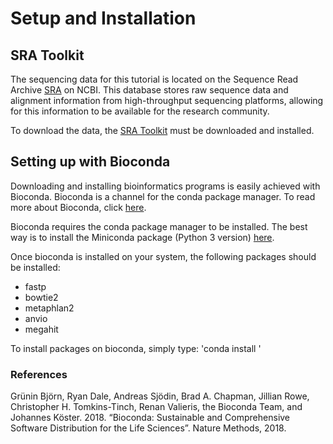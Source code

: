 # Setup and Installation

## SRA Toolkit

The sequencing data for this tutorial is located on the Sequence Read Archive [SRA](https://www.ncbi.nlm.nih.gov/sra) on NCBI. This database stores raw sequence data and alignment information from high-throughput sequencing platforms, allowing for this information to be available for the research community. 

To download the data, the [SRA Toolkit](https://www.ncbi.nlm.nih.gov/sra/docs/toolkitsoft/) must be downloaded and installed.

## Setting up with Bioconda

Downloading and installing bioinformatics programs is easily achieved with Bioconda. Bioconda is a channel for the conda package manager. To read more about Bioconda, click [here](https://bioconda.github.io).

Bioconda requires the conda package manager to be installed.  The best way is to install the Miniconda package (Python 3 version) [here](https://conda.io/miniconda.html).

Once bioconda is installed on your system, the following packages should be installed:
* fastp
* bowtie2
* metaphlan2
* anvio
* megahit

To install packages on bioconda, simply type:
'conda install <package-name>'

### References

Grünin Björn, Ryan Dale, Andreas Sjödin, Brad A. Chapman, Jillian Rowe, Christopher H. Tomkins-Tinch, Renan Valieris, the Bioconda Team, and Johannes Köster. 2018. “Bioconda: Sustainable and Comprehensive Software Distribution for the Life Sciences”. Nature Methods, 2018.

